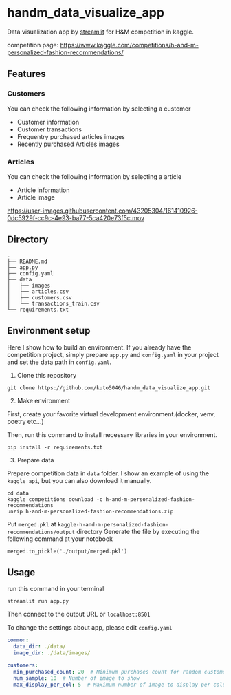 # handm_data_visualize_app
Data visualization app by [streamlit](https://streamlit.io/) for H&amp;M competition in kaggle.

competition page: https://www.kaggle.com/competitions/h-and-m-personalized-fashion-recommendations/

## Features 
### Customers
You can check the following information by selecting a customer
- Customer information
- Customer transactions
- Frequentry purchased articles images
- Recently purchased Articles images

### Articles
You can check the following information by selecting a article
- Article information
- Article image

https://user-images.githubusercontent.com/43205304/161410926-0dc5929f-cc9c-4e93-ba77-5ca420e73f5c.mov


## Directory
```
.
├── README.md
├── app.py
├── config.yaml
├── data
│   ├── images
│   ├── articles.csv
│   ├── customers.csv
│   └── transactions_train.csv
└── requirements.txt
```


## Environment setup
Here I show how to build an environment.
If you already have the competition project, simply prepare `app.py` and `config.yaml` in your project and set the data path in `config.yaml`.

1. Clone this repository
```
git clone https://github.com/kuto5046/handm_data_visualize_app.git
```

2. Make environment

First, create your favorite virtual development environment.(docker, venv, poetry etc...)

Then, run this command to install necessary libraries in your environment.
```shell
pip install -r requirements.txt
```

3. Prepare data 

Prepare competition data in `data` folder.
I show an example of using the `kaggle api`, but you can also download it manually.
```
cd data
kaggle competitions download -c h-and-m-personalized-fashion-recommendations
unzip h-and-m-personalized-fashion-recommendations.zip
```

Put `merged.pkl` at `kaggle-h-and-m-personalized-fashion-recommendations/output` directory
Generate the file by executing the following command at your notebook
```
merged.to_pickle('./output/merged.pkl')
```

## Usage
run this command in your terminal 
```shell
streamlit run app.py
```
Then connect to the output URL or `localhost:8501`

To change the settings about app, please edit `config.yaml`
```yaml
common:
  data_dir: ./data/
  image_dir: ./data/images/

customers:
  min_purchased_count: 20  # Minimum purchases count for random customer selection
  num_sample: 10  # Number of image to show
  max_display_per_col: 5  # Maximum number of image to display per column
```
